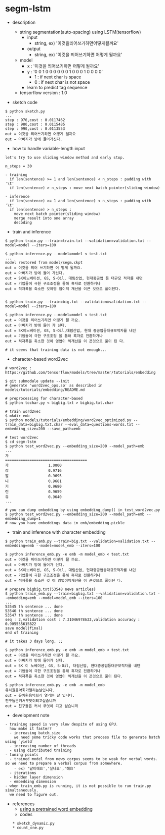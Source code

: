 segm-lstm
===

- description
  - string segmentation(auto-spacing) using LSTM(tensorflow)
    - input
      - string, ex) '이것을띄어쓰기하면어떻게될까요'
    - output
      - string, ex) '이것을 띄어쓰기하면 어떻게 될까요' 
  - model
    - x : '이것을 띄어쓰기하면 어떻게 될까요'
	- y : '0 0 1 0 0 0 0 0 0 1 0 0 0 1 0 0 0 0'
	  - 1 : if next char is space
	  - 0 : if next char is not space
    - learn to predict tag sequence
  - tensorflow version : 1.0

- sketch code
```shell
$ python sketch.py
...
step : 970,cost : 0.0117462
step : 980,cost : 0.0115485
step : 990,cost : 0.0113553
out = 이것을 띄어쓰기하면 어떻게 될까요
out = 아버지가 방에 들어가신다.
```

- how to handle variable-length input
```protosame
let's try to use sliding window method and early stop.

n_steps = 30

- training
  if len(sentence) >= 1 and len(sentence) < n_steps : padding with '\t'
  if len(sentence) > n_steps : move next batch pointer(sliding window)

- inference
  if len(sentence) >= 1 and len(sentence) < n_steps : padding with '\t'
  if len(sentence) > n_steps : 
    move next batch pointer(sliding window)
	merge result into one array
	decoding
```

- train and inference
```shell
$ python train.py --train=train.txt --validation=validation.txt --model=model --iters=100

$ python inference.py --model=model < test.txt
...
model restored from model/segm.ckpt
out = 이것을 띄어 쓰기하면 어 떻게 될까요.
out = 아버지가 방에 들어 가신다.
out = SK이노베이션, GS, S-Oil, 대림산업, 현대중공업 등 대규모 적자를 내던
out = 기업들이 극한 구조조정을 통해 흑자로 전환하거나
out = 적자폭을 축소한 것이영 업이익 개선을 이끈 것으로 풀이된다.


$ python train.py --train=big.txt --validation=validation.txt --model=model --iters=100

$ python inference.py --model=model < test.txt
out = 이것을 띄어쓰기하면 어떻게 될 까요.
out = 아버지가 방에 들어 가 신다.
out = SK이노베이션, GS, S-Oil,대림산업, 현대 중공업등대규모적자를 내던
out = 기업들이 극한 구조조정 을 통해 흑자로 전환하거나
out = 적자폭을 축소한 것이 영업이 익개선을 이 끈것으로 풀이 된 다.

# it seems that training data is not enough...
```

- character-based word2vec
```shell
# word2vec : https://github.com/tensorflow/models/tree/master/tutorials/embedding

$ git submodule update --init
# generate 'word2vec_ops.so' as described in models/tutorials/embedding/README.md

# preprocessing for character-based
$ python tochar.py < bigbig.txt > bigbig.txt.char

# train word2vec
$ mkdir emb
$ python models/tutorials/embedding/word2vec_optimized.py --train_data=bigbig.txt.char --eval_data=questions-words.txt --embedding_size=200 --save_path=emb

# test word2vec
$ cd segm-lstm
$ python test_word2vec.py --embedding_size=200 --model_path=emb
...
가
=====================================
가                  1.0000
감                  0.9716
알                  0.9695
니                  0.9681
기                  0.9680
런                  0.9659
쥬                  0.9640
...

# you can dump embedding by using embedding_dump() in test_word2vec.py
$ python test_word2vec.py --embedding_size=200 --model_path=emb --embedding_dump=1
# now you have embeddings data in emb/embedding.pickle

```

- train and inference with character embedding
```shell
$ python train_emb.py --train=big.txt --validation=validation.txt --embedding=emb --model=model_emb --iters=100

$ python inference_emb.py -e emb -m model_emb < test.txt
out = 이것을 띄어쓰기하면 어떻게 될 까요.
out = 아버지가 방에 들어가 신다.
out = SK이노베이션, GS, S-Oil, 대림산업, 현대중공업등대규모적자를 내던
out = 기업들이 극한 구조조정을 통해 흑자로 전환하거나
out = 적자폭을 축소한 것 이 영업이익개선을 이 끈것으로 풀이된 다.

# prepare bigbig.txt(53548 news articles)
$ python train_emb.py --train=bigbig.txt --validation=validation.txt --embedding=emb --model=model_emb --iters=100
...
53545 th sentence ... done
53546 th sentence ... done
53547 th sentence ... done
seq : 2,validation cost : 7.31046978633,validation accuracy : 0.905555615822
save model(final)
end of training

# it takes 3 days long. ;;

$ python inference_emb.py -e emb -m model_emb < test.txt
out = 이것을 띄어쓰기하면 어떻게 될 까요.
out = 아버지가 방에 들어가 신다.
out = SK 이 노베이션, GS, S-Oil, 대림산업, 현대중공업등대규모적자를 내던
out = 기업들이 극한 구조조정을 통해 흑자로 전환하거나
out = 적자폭을 축소한 것이 영업이 익개선을 이 끈것으로 풀이 된다.

$ python inference_emb.py -e emb -m model_emb
유치원음악회가열리는날입니다.
out = 유치원음악회가 열리는 날 입니다.
친구들은커서무엇이되고싶습니까
out = 친구들은 커서 무엇이 되고 싶습니까
```

- development note
```protosame
- training speed is very slow despite of using GPU. 
  how make it faster?
  - increasing batch_size
    we need some tricky code works that process file to generate batch using `yield`
  - increasing number of threads
  - using distributed training
- tuning points
  - trained model from news corpus seems to be weak for verbal words. so we need to prepare a verbal corpus from somewhere.
    - ex) '날이에요','싶나요','해요'
  - iterations
  - hidden layer dimension
  - embedding dimension
- when train_emb.py is running, it is not possible to run train.py simultaneously.
  we need to figure out.
```

- references
  - [using a pretrained word embedding](https://codedump.io/share/GsajBJMQJ50P/1/using-a-pre-trained-word-embedding-word2vec-or-glove-in-tensorflow)
  - codes
  ```
  * sketch_dynamic.py
  * count_one.py
  ```
